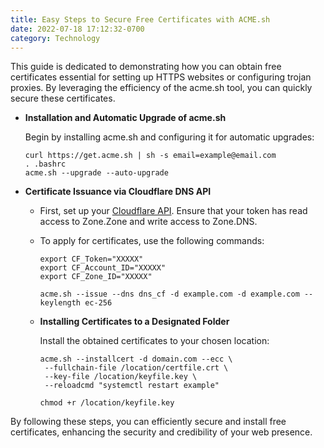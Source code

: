 ```yaml
---
title: Easy Steps to Secure Free Certificates with ACME.sh
date: 2022-07-18 17:12:32-0700
category: Technology
---
```


This guide is dedicated to demonstrating how you can obtain free certificates essential for setting up HTTPS websites or configuring trojan proxies. By leveraging the efficiency of the acme.sh tool, you can quickly secure these certificates.

- **Installation and Automatic Upgrade of acme.sh**

  Begin by installing acme.sh and configuring it for automatic upgrades:

  ```shell
  curl https://get.acme.sh | sh -s email=example@email.com
  . .bashrc
  acme.sh --upgrade --auto-upgrade
  ```

- **Certificate Issuance via Cloudflare DNS API**

  - First, set up your [Cloudflare API](https://dash.cloudflare.com/profile). Ensure that your token has read access to Zone.Zone and write access to Zone.DNS.

  - To apply for certificates, use the following commands:

    ```shell
    export CF_Token="XXXXX"
    export CF_Account_ID="XXXXX"
    export CF_Zone_ID="XXXXX"

    acme.sh --issue --dns dns_cf -d example.com -d example.com --keylength ec-256
    ```

  - **Installing Certificates to a Designated Folder**

    Install the obtained certificates to your chosen location:

    ```shell
    acme.sh --installcert -d domain.com --ecc \
     --fullchain-file /location/certfile.crt \
     --key-file /location/keyfile.key \
     --reloadcmd "systemctl restart example"
    
    chmod +r /location/keyfile.key
    ```

By following these steps, you can efficiently secure and install free certificates, enhancing the security and credibility of your web presence.
